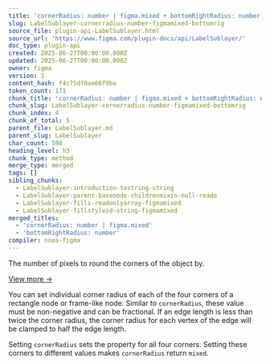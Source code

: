 ```yaml
---
title: 'cornerRadius: number | figma.mixed + bottomRightRadius: number'
slug: LabelSublayer-cornerradius-number-figmamixed-bottomrig
source_file: plugin-api-LabelSublayer.html
source_url: 'https://www.figma.com/plugin-docs/api/LabelSublayer/'
doc_type: plugin-api
created: 2025-06-27T00:00:00.000Z
updated: 2025-06-27T00:00:00.000Z
owner: figma
version: 1
content_hash: f4c75df0ae66f9ba
token_count: 171
chunk_title: 'cornerRadius: number | figma.mixed + bottomRightRadius: number'
chunk_slug: LabelSublayer-cornerradius-number-figmamixed-bottomrig
chunk_index: 4
chunk_of_total: 5
parent_file: LabelSublayer.md
parent_slug: LabelSublayer
char_count: 598
heading_level: h3
chunk_type: method
merge_type: merged
tags: []
sibling_chunks:
  - LabelSublayer-introduction-tostring-string
  - LabelSublayer-parent-basenode-childrenmixin-null-reado
  - LabelSublayer-fills-readonlyarray-figmamixed
  - LabelSublayer-fillstyleid-string-figmamixed
merged_titles:
  - 'cornerRadius: number | figma.mixed'
  - 'bottomRightRadius: number'
compiler: noos-figma
---
```


The number of pixels to round the corners of the object by.

[View more →](/plugin-docs/api/properties/nodes-cornerradius/)

You can set individual corner radius of each of the four corners of a rectangle node or frame-like node. Similar to `cornerRadius`, these value must be non-negative and can be fractional. If an edge length is less than twice the corner radius, the corner radius for each vertex of the edge will be clamped to half the edge length.

Setting `cornerRadius` sets the property for all four corners. Setting these corners to different values makes `cornerRadius` return `mixed`.
